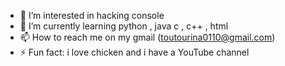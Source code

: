 - 👀 I’m interested in hacking console 
- 🌱 I’m currently learning python , java c , c++ , html 
- 📫 How to reach me on my gmail (toutourina0110@gmail.com)
- ⚡ Fun fact: i love chicken and i have a YouTube channel
